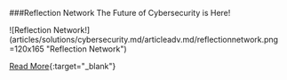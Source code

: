###Reflection Network
The Future of  Cybersecurity is Here!

![Reflection Network!] (articles/solutions/cybersecurity.md/articleadv.md/reflectionnetwork.png =120x165 "Reflection Network")

[Read More]({{#makeLink}}./landing.html?product_path=./products/reflectionnetwork.md&menu_path=.menus/en{{/makeLink}}){:target="_blank"}